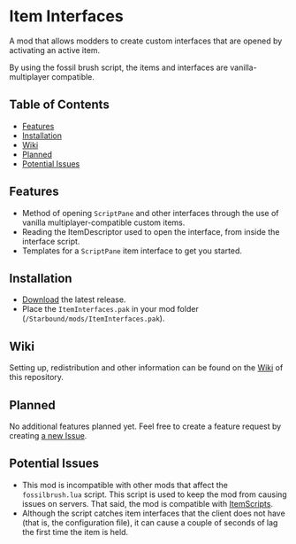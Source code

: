 # Item Interfaces
A mod that allows modders to create custom interfaces that are opened by activating an active item.

By using the fossil brush script, the items and interfaces are vanilla-multiplayer compatible.

## Table of Contents
- [Features](#features)
- [Installation](#installation)
- [Wiki](#wiki)
- [Planned](#planned)
- [Potential Issues](#potential-issues)

## Features

* Method of opening `ScriptPane` and other interfaces through the use of vanilla multiplayer-compatible custom items.
* Reading the ItemDescriptor used to open the interface, from inside the interface script.
* Templates for a `ScriptPane` item interface to get you started.

## Installation
* [Download](https://github.com/Silverfeelin/Starbound-ItemInterfaces/releases) the latest release.
* Place the `ItemInterfaces.pak` in your mod folder (`/Starbound/mods/ItemInterfaces.pak`).

## Wiki
Setting up, redistribution and other information can be found on the [Wiki](https://github.com/Silverfeelin/Starbound-ItemInterfaces/wiki) of this repository.

## Planned
No additional features planned yet. Feel free to create a feature request by creating [a new Issue](https://github.com/Silverfeelin/Starbound-ItemInterfaces/issues/new).

## Potential Issues

* This mod is incompatible with other mods that affect the `fossilbrush.lua` script. This script is used to keep the mod from causing issues on servers. That said, the mod is compatible with [ItemScripts](https://github.com/Silverfeelin/Starbound-ItemScripts).
* Although the script catches item interfaces that the client does not have (that is, the configuration file), it can cause a couple of seconds of lag the first time the item is held.

